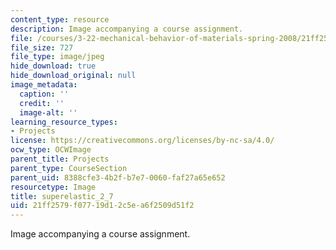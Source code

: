 ```yaml
---
content_type: resource
description: Image accompanying a course assignment.
file: /courses/3-22-mechanical-behavior-of-materials-spring-2008/21ff2579f07719d12c5ea6f2509d51f2_superelastic_2_7.jpg
file_size: 727
file_type: image/jpeg
hide_download: true
hide_download_original: null
image_metadata:
  caption: ''
  credit: ''
  image-alt: ''
learning_resource_types:
- Projects
license: https://creativecommons.org/licenses/by-nc-sa/4.0/
ocw_type: OCWImage
parent_title: Projects
parent_type: CourseSection
parent_uid: 8388cfe3-4b2f-b7e7-0060-faf27a65e652
resourcetype: Image
title: superelastic_2_7
uid: 21ff2579-f077-19d1-2c5e-a6f2509d51f2
---
```

Image accompanying a course assignment.